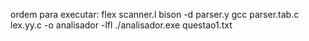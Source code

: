 ordem para executar:
flex scanner.l
bison -d parser.y
gcc parser.tab.c lex.yy.c -o analisador -lfl
./analisador.exe questao1.txt